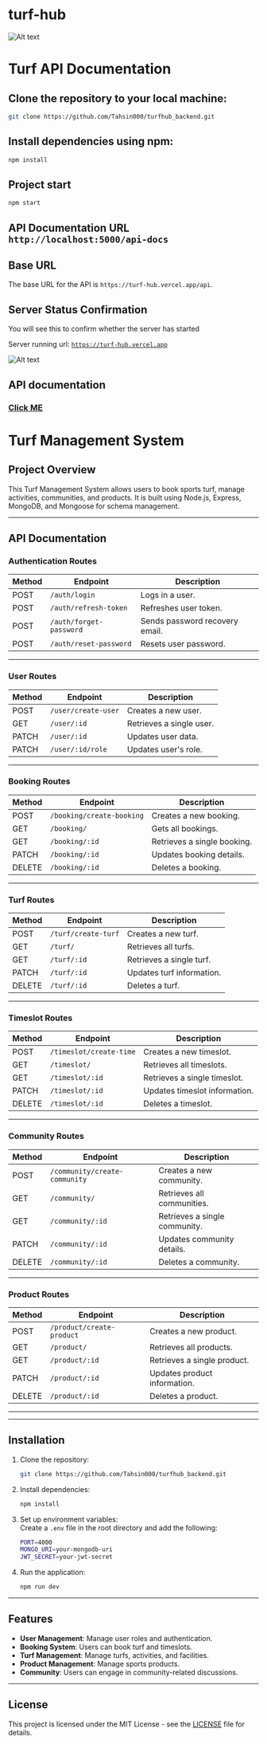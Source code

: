 # turf-hub

![Alt text](<Blank diagram (1).png>)

# Turf API Documentation

## Clone the repository to your local machine:

```bash
git clone https://github.com/Tahsin000/turfhub_backend.git

```

## Install dependencies using npm:

```bash
npm install
```

## Project start

```bash
npm start
```

## API Documentation URL `http://localhost:5000/api-docs`

## Base URL

The base URL for the API is `https://turf-hub.vercel.app/api`.

## Server Status Confirmation

You will see this to confirm whether the server has started

Server running url: [`https://turf-hub.vercel.app`](https://turf-hub.vercel.app)

![Alt text](image.png)

## API documentation

### [Click ME](https://documenter.getpostman.com/view/30679746/2sAXjT1pSF)

# Turf Management System

## Project Overview

This Turf Management System allows users to book sports turf, manage activities, communities, and products. It is built using Node.js, Express, MongoDB, and Mongoose for schema management.

---

## API Documentation

### **Authentication Routes**

| Method | Endpoint                | Description                    |
| ------ | ----------------------- | ------------------------------ |
| POST   | `/auth/login`           | Logs in a user.                |
| POST   | `/auth/refresh-token`   | Refreshes user token.          |
| POST   | `/auth/forget-password` | Sends password recovery email. |
| POST   | `/auth/reset-password`  | Resets user password.          |

---

### **User Routes**

| Method | Endpoint            | Description              |
| ------ | ------------------- | ------------------------ |
| POST   | `/user/create-user` | Creates a new user.      |
| GET    | `/user/:id`         | Retrieves a single user. |
| PATCH  | `/user/:id`         | Updates user data.       |
| PATCH  | `/user/:id/role`    | Updates user's role.     |

---

### **Booking Routes**

| Method | Endpoint                  | Description                 |
| ------ | ------------------------- | --------------------------- |
| POST   | `/booking/create-booking` | Creates a new booking.      |
| GET    | `/booking/`               | Gets all bookings.          |
| GET    | `/booking/:id`            | Retrieves a single booking. |
| PATCH  | `/booking/:id`            | Updates booking details.    |
| DELETE | `/booking/:id`            | Deletes a booking.          |

---

### **Turf Routes**

| Method | Endpoint            | Description               |
| ------ | ------------------- | ------------------------- |
| POST   | `/turf/create-turf` | Creates a new turf.       |
| GET    | `/turf/`            | Retrieves all turfs.      |
| GET    | `/turf/:id`         | Retrieves a single turf.  |
| PATCH  | `/turf/:id`         | Updates turf information. |
| DELETE | `/turf/:id`         | Deletes a turf.           |

---

### **Timeslot Routes**

| Method | Endpoint                | Description                   |
| ------ | ----------------------- | ----------------------------- |
| POST   | `/timeslot/create-time` | Creates a new timeslot.       |
| GET    | `/timeslot/`            | Retrieves all timeslots.      |
| GET    | `/timeslot/:id`         | Retrieves a single timeslot.  |
| PATCH  | `/timeslot/:id`         | Updates timeslot information. |
| DELETE | `/timeslot/:id`         | Deletes a timeslot.           |

---

### **Community Routes**

| Method | Endpoint                      | Description                   |
| ------ | ----------------------------- | ----------------------------- |
| POST   | `/community/create-community` | Creates a new community.      |
| GET    | `/community/`                 | Retrieves all communities.    |
| GET    | `/community/:id`              | Retrieves a single community. |
| PATCH  | `/community/:id`              | Updates community details.    |
| DELETE | `/community/:id`              | Deletes a community.          |

---

### **Product Routes**

| Method | Endpoint                  | Description                  |
| ------ | ------------------------- | ---------------------------- |
| POST   | `/product/create-product` | Creates a new product.       |
| GET    | `/product/`               | Retrieves all products.      |
| GET    | `/product/:id`            | Retrieves a single product.  |
| PATCH  | `/product/:id`            | Updates product information. |
| DELETE | `/product/:id`            | Deletes a product.           |

---

---

## Installation

1. Clone the repository:

   ```bash
   git clone https://github.com/Tahsin000/turfhub_backend.git
   ```

2. Install dependencies:

   ```bash
   npm install
   ```

3. Set up environment variables:  
   Create a `.env` file in the root directory and add the following:

   ```bash
   PORT=4000
   MONGO_URI=your-mongodb-uri
   JWT_SECRET=your-jwt-secret
   ```

4. Run the application:
   ```bash
   npm run dev
   ```

---

## Features

- **User Management**: Manage user roles and authentication.
- **Booking System**: Users can book turf and timeslots.
- **Turf Management**: Manage turfs, activities, and facilities.
- **Product Management**: Manage sports products.
- **Community**: Users can engage in community-related discussions.

---

## License

This project is licensed under the MIT License - see the [LICENSE](./LICENSE) file for details.
